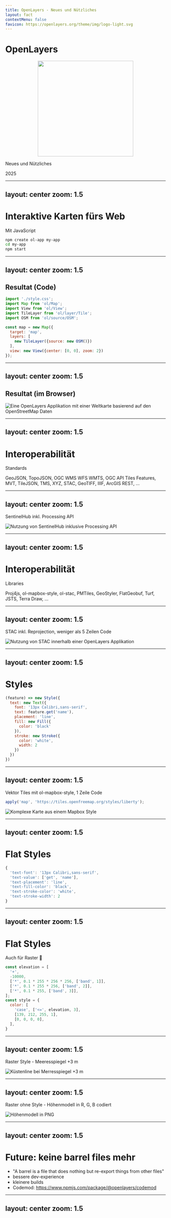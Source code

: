 ```yaml
---
title: OpenLayers - Neues und Nützliches
layout: fact
contextMenu: false
favicon: https://openlayers.org/theme/img/logo-light.svg
---
```


# OpenLayers

<center><img src="/ol.svg" height="300"/></center>

Neues und Nützliches

2025

---
layout: center
zoom: 1.5
---

# Interaktive Karten fürs Web

Mit JavaScript

```bash
npm create ol-app my-app
cd my-app
npm start
```
---
layout: center
zoom: 1.5
---

## Resultat (Code)

```javascript
import './style.css';
import Map from 'ol/Map';
import View from 'ol/View';
import TileLayer from 'ol/layer/Tile';
import OSM from 'ol/source/OSM';

const map = new Map({
  target: 'map',
  layers: [
    new TileLayer({source: new OSM()})
  ],
  view: new View({center: [0, 0], zoom: 2})
});
```

---
layout: center
zoom: 1.5
---

## Resultat (im Browser)

![Eine OpenLayers Applikation mit einer Weltkarte basierend auf den OpenStreetMap Daten](/first-app.png "Eine OpenLayers Applikation als Startpunkt für weitere Entwicklungen")

---
layout: center
zoom: 1.5
---

# Interoperabilität

Standards

GeoJSON, TopoJSON, OGC WMS WFS WMTS, OGC API Tiles Features, MVT, TileJSON, TMS, XYZ, STAC, GeoTIFF, IIIF, ArcGIS REST, …

---
layout: center
zoom: 1.5
---

SentinelHub inkl. Processing API

![Nutzung von SentinelHub inklusive Processing API](/sentinel-hub.png "Nutzung von SentinelHub inklusive Processing API")

---
layout: center
zoom: 1.5
---

# Interoperabilität

Libraries

Proj4js, ol-mapbox-style, ol-stac, PMTiles, GeoStyler, FlatGeobuf, Turf, JSTS, Terra Draw, …

---
layout: center
zoom: 1.5
---

STAC inkl. Reprojection, weniger als 5 Zeilen Code

![Nutzung von STAC innerhalb einer OpenLayers Applikation](/stac.png "Nutzung von STAC innerhalb einer OpenLayers Applikation")

---
layout: center
zoom: 1.5
---

# Styles

```js
(feature) => new Style({
  text: new Text({
    font: '13px Calibri,sans-serif',
    text: feature.get('name'),
    placement: 'line',
    fill: new Fill({
      color: 'black'
    }),
    stroke: new Stroke({
      color: 'white',
      width: 2
    })
  })
})
```

---
layout: center
zoom: 1.5
---

Vektor Tiles mit ol-mapbox-style, 1 Zeile Code

```js
apply('map', 'https://tiles.openfreemap.org/styles/liberty');
```

![Komplexe Karte aus einem Mapbox Style](/vectortile.png "Komplexe Karte aus einem Mapbox Style")

---
layout: center
zoom: 1.5
---

# Flat Styles

```js
{
  'text-font': '13px Calibri,sans-serif',
  'text-value': ['get', 'name'],
  'text-placement': 'line',
  'text-fill-color': 'black',
  'text-stroke-color': 'white',
  'text-stroke-width': 2
}

```

---
layout: center
zoom: 1.5
---

# Flat Styles

Auch für Raster 🚀

```js
const elevation = [
  '+',
  -10000,
  ['*', 0.1 * 255 * 256 * 256, ['band', 1]],
  ['*', 0.1 * 255 * 256, ['band', 2]],
  ['*', 0.1 * 255, ['band', 3]],
];
const style = {
  color: [
    'case', ['<=', elevation, 3],
    [139, 212, 255, 1],
    [0, 0, 0, 0],
  ],
}
```

---
layout: center
zoom: 1.5
---

Raster Style - Meeresspiegel +3 m

![Küstenline bei Merresspiegel +3 m](/raster-style.png "Küstenline bei Merresspiegel +3 m")

---
layout: center
zoom: 1.5
---

Raster ohne Style - Höhenmodell in R, G, B codiert

![Höhenmodell in PNG](/raster-no-style.png "Höhenmodell in PNG")


---
layout: center
zoom: 1.5
---

# Future: keine barrel files mehr

* "A barrel is a file that does nothing but re-export things from other files"
* bessere dev-experience
* kleinere builds
* Codemod: https://www.npmjs.com/package/@openlayers/codemod
---
layout: center
zoom: 1.5
---
